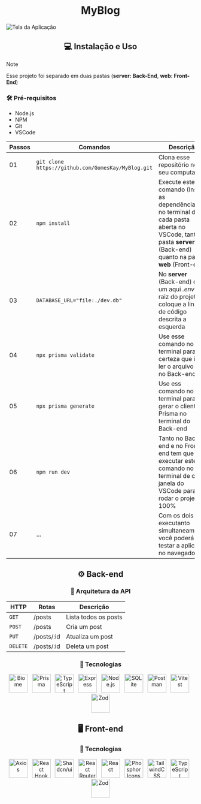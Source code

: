   <h1 align="center">MyBlog</h1>
  
  ![Tela da Aplicação](https://github.com/user-attachments/assets/9d0cb908-9442-45eb-bd85-2b044303bbf4)

  <h2 align="center"> 💻 Instalação e Uso</h2>
  
  > [!NOTE]
  > Esse projeto foi separado em duas pastas (<b>server: Back-End</b>, <b>web: Front-End</b>)

  ### 🛠️ Pré-requisitos
  - Node.js
  - NPM
  - Git
  - VSCode

  | Passos | Comandos | Descrição |
  | --- | --- | --- |
  | 01 | `git clone https://github.com/GomesKay/MyBlog.git` | Clona esse repositório no seu computador |
  | 02 |  `npm install` | Execute este comando (Instala as dependências) no terminal de cada pasta aberta no VSCode, tanto na pasta <b>server</b> (Back-end) quanto na pasta <b>web</b> (Front-end) |
  | 03 | `DATABASE_URL="file:./dev.db"` | No <b>server</b> (Back-end) crie um aqui <i>.env</i> na raiz do projeto e coloque a linha de códígo descrita a esquerda |
  | 04 | `npx prisma validate` | Use esse comando no terminal para ter certeza que irá ler o arquivo <i>.env</i> no Back-end |
  | 05 | `npx prisma generate` | Use ess comando no terminal para gerar o cliente Prisma no terminal do Back-end |
  | 06 | `npm run dev` | Tanto no Back-end e no Front-end tem que executar este comando no terminal de cada janela do VSCode para rodar o projeto 100% |
  | 07 | ... | Com os dois executanto simultaneamente, você poderá testar a aplicação no navegador |

  <div align="center">
    
  ## ⚙️ Back-end

  ### 🔧 Arquitetura da API

  | HTTP | Rotas | Descrição |
  | --- | --- | --- |
  | `GET` | /posts | Lista todos os posts |
  | `POST` | /posts | Cria um post |
  | `PUT` | /posts/:id | Atualiza um post |
  | `DELETE` | /posts/:id | Deleta um post |

  ### 🚀 Tecnologias

  <img title="Biome" src="https://github.com/user-attachments/assets/ca50003f-5d35-4299-9474-30b305ae07cb" alt="Biome" width="50" /> &nbsp;
  <img title="PrismaORM" src="https://cdn.jsdelivr.net/gh/devicons/devicon@latest/icons/prisma/prisma-original.svg" alt="Prisma" width="50" /> &nbsp;
  <img title="TypeScript" src="https://cdn.jsdelivr.net/gh/devicons/devicon@latest/icons/typescript/typescript-original.svg" alt="TypeScript" width="50" /> &nbsp;
  <img title="Express" src="https://cdn.jsdelivr.net/gh/devicons/devicon@latest/icons/express/express-original.svg" alt="Express" width="50" /> &nbsp;
  <img title="Node.js" src="https://cdn.jsdelivr.net/gh/devicons/devicon@latest/icons/nodejs/nodejs-original.svg" alt="Node.js" width="50" /> &nbsp;
  <img title="SQLite" src="https://cdn.jsdelivr.net/gh/devicons/devicon@latest/icons/sqlite/sqlite-original.svg" alt="SQLite" width="50" /> &nbsp;
  <img title="Postman" src="https://cdn.jsdelivr.net/gh/devicons/devicon@latest/icons/postman/postman-original.svg" alt="Postman" width="50" /> &nbsp;
  <img title="Vitest" src="https://cdn.jsdelivr.net/gh/devicons/devicon@latest/icons/vitest/vitest-original.svg" alt="Vitest" width="50" /> &nbsp;
  <img title="Zod" src="https://github.com/user-attachments/assets/bb33ed33-2e91-473c-9494-41386bf5111f" alt="Zod" width="50" />

  ## 🖥️ Front-end

  ### 🚀 Tecnologias

  <img title="Axios" src="https://cdn.jsdelivr.net/gh/devicons/devicon@latest/icons/axios/axios-plain.svg" alt="Axios" width="50" /> &nbsp;
  <img title="React Hook Form" src="https://github.com/user-attachments/assets/913089a0-f8ca-47f1-9843-704163d3d270" alt="React Hook Form" width="50" /> &nbsp;
  <img title="Shadcn/ui" src="https://github.com/user-attachments/assets/d4faa79c-ae66-4fe5-adfe-377ddb62ee62" alt="Shadcn/ui" width="50" /> &nbsp;
  <img title="React Router Dom" src="https://cdn.jsdelivr.net/gh/devicons/devicon@latest/icons/reactrouter/reactrouter-original.svg" alt="React Router Dom" width="50" /> &nbsp;
  <img title="React" src="https://cdn.jsdelivr.net/gh/devicons/devicon@latest/icons/react/react-original.svg" alt="React" width="50" /> &nbsp;
  <img title="Phosphor Icons" src="https://github.com/user-attachments/assets/cbd58641-06df-4189-94be-beca9f428883" alt="Phosphor Icons" width="50" /> &nbsp;
  <img title="TailwindCSS" src="https://cdn.jsdelivr.net/gh/devicons/devicon@latest/icons/tailwindcss/tailwindcss-original.svg" alt="TailwindCSS" width="50" /> &nbsp;
  <img title="TypeScript" src="https://cdn.jsdelivr.net/gh/devicons/devicon@latest/icons/typescript/typescript-original.svg" alt="TypeScript" width="50" /> &nbsp;
  <img title="Zod" src="https://github.com/user-attachments/assets/bb33ed33-2e91-473c-9494-41386bf5111f" alt="Zod" width="50" />

  </div>

